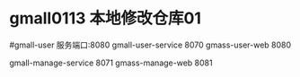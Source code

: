 # gmall0113 本地修改仓库01

#gmall-user 服务端口:8080
gmall-user-service 8070
gmass-user-web 8080

gmall-manage-service 8071
gmass-manage-web 8081